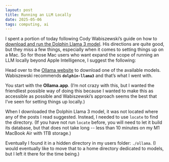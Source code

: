```yaml
---
layout: post
title: Running an LLM Locally
date: 2025-05-06
tags: computing, ai
---
```


I spent a portion of today following Cody Wabiszewski’s guide on how to [download and run the Dolphin Llama 3 model](https://www.gsnetwork.com/author/cbw50077/). His directions are quite good, but they miss a few things, especially when it comes to setting things up on a Mac. So for those Mac users who want expand the scope of running an LLM locally beyond Apple Intelligence, I suggest the following:

Head over to the [Ollama website](https://ollama.com/) to download one of the available models. Wabiszewski recommends **`dolphin-llama3`** and that’s what I went with.

You start with the **Ollama.app**. (I’m not crazy with this, but I wanted the friendliest possible way of doing this because I wanted to make this as accessible as possible and Wabiszewski’s approach seems the best that I’ve seen for setting things up locally.)

When I downloaded the Dolphin Llama 3 model, it was not located where any of the posts I read suggested. Instead, I needed to use `locate` to find the directory. (If you have not run `locate` before, you will need to let it build its database, but that does not take long -- less than 10 minutes on my M1 MacBook Air with 1TB storage.)

Eventually I found it in a hidden directory in my users folder: `./ollama`. (I would eventually like to move that to a home directory dedicated to models, but I left it there for the time being.)
